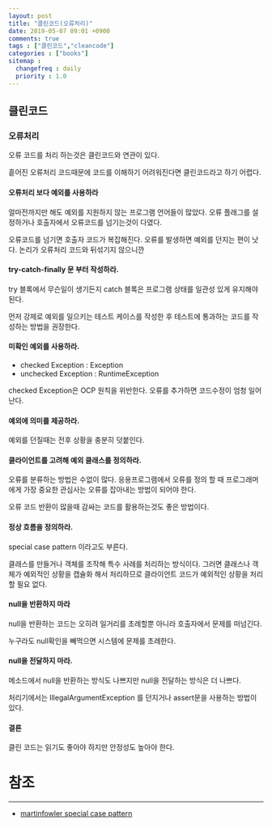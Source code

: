 ```yaml
---
layout: post
title: "클린코드(오류처리)"
date: 2019-05-07 09:01 +0900
comments: true
tags : ["클린코드","cleancode"]
categories : ["books"]
sitemap :
  changefreq : daily
  priority : 1.0
---
```


## 클린코드

### 오류처리

오류 코드를 처리 하는것은 클린코드와 연관이 있다.

흩어진 오류처리 코드때문에 코드를 이해하기 어려워진다면 클린코드라고 하기 어렵다.

#### 오류처리 보다 예외를 사용하라

얼마전까지만 해도 예외를 지원하지 않는 프로그램 언어들이 많았다. 
오류 플래그를 설정하거나 호출자에서 오류코드를 넘기는것이 다였다.

오류코드를 넘기면 호출자 코드가 복잡해진다. 
오류를 발생하면 예외를 던지는 편이 낫다. 논리가 오류처리 코드와 뒤섞기지 않으니깐

#### try-catch-finally 문 부터 작성하라.

try 블록에서 무슨일이 생기든지 catch 블록은 프로그램 상태를 일관성 있게 유지해야 된다.

먼저 강제로 예외를 일으키는 테스트 케이스를 작성한 후 테스트에 통과하는 코드를 작성하는 방법을 권장한다.

#### 미확인 예외를 사용하라.

* checked Exception : Exception
* unchecked Exception : RuntimeException

checked Exception은 OCP 원칙을 위반한다. 오류를 추가하면 코드수정이 엄청 일어난다.

#### 예외에 의미를 제공하라.

예외를 던질때는 전후 상황을 충분히 덧붙인다.

#### 클라이언트를 고려해 예외 클래스를 정의하라.

오류를 분류하는 방법은 수없이 많다. 
응용프로그램에서 오류를 정의 할 때 프로그래머에게 가장 중요한 관심사는 오류를 잡아내는 방법이 되어야 한다.

오류 코드 반환이 많을때 감싸는 코드를 활용하는것도 좋은 방법이다.

#### 정상 흐름을 정의하라.

special case pattern 이라고도 부른다.

클래스를 만들거나 객체를 조작해 특수 사례를 처리하는 방식이다. 
그러면 클래스나 객체가 예외적인 상황을 캡슐화 해서 처리하므로 클라이언트 코드가 예외적인 상황을 처리 할 필요 없다.

#### null을 반환하지 마라

null을 반환하는 코드는 오히려 일거리를 초례할뿐 아니라 호출자에서 문제를 떠넘긴다.

누구라도 null확인을 빼먹으면 시스템에 문제를 초례한다.

#### null을 전달하지 마라.

메소드에서 null을 반환하는 방식도 나쁘지만 null을 전달하는 방식은 더 나쁘다.

처리기에서는 IllegalArgumentException 를 던지거나 assert문을 사용하는 방법이 있다.

#### 결론 

클린 코드는 읽기도 좋아야 하지만 안정성도 높아야 한다.



# 참조
-----
* [martinfowler special case pattern](https://martinfowler.com/eaaCatalog/specialCase.html)



